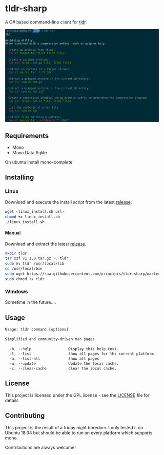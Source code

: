 # tldr-sharp
A C# based command-line client for [tldr](https://github.com/tldr-pages/tldr).

![tldr screenshot](screenshot.png)

## Requirements
* Mono
* Mono.Data.Sqlite

On ubuntu install mono-complete

## Installing
### Linux
Download and execute the install script from the latest [release](https://github.com/principis/tldr-sharp/releases).
```bash
wget <linux_install.sh url>
chmod +x linux_install.sh
./linux_install.sh
```

#### Manual
Download and extract the latest [release](https://github.com/principis/tldr-sharp/releases).
```bash
mkdir tldr
tar xzf v1.1.0.tar.gz -C tldr
sudo mv tldr /usr/local/lib
cd /usr/local/bin
sudo wget https://raw.githubusercontent.com/principis/tldr-sharp/master/tldr
sudo chmod +x tldr
```

### Windows
Sometime in the future....

## Usage
```
Usage: tldr command [options]

Simplified and community-driven man pages

  -h, --help                 Display this help text.
  -l, --list                 Show all pages for the current platform
  -a, --list-all             Show all pages
  -u, --update               Update the local cache.
  -c, --clear-cache          Clear the local cache.
```

## License

This project is licensed under the GPL license - see the [LICENSE](LICENSE) file for details

## Contributing
This project is the result of a friday night boredom. I only tested it on Ubuntu 18.04 but should be able to run on every platform which supports mono.

Contributions are always welcome!
